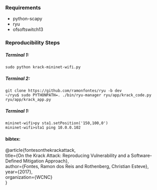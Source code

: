 ### Requirements ###
* python-scapy
* ryu
* ofsoftswitch13

### Reproducibility Steps ###

##### Terminal 1: #####  
```
sudo python krack-mininet-wifi.py 
```

##### Terminal 2: #####   
```
git clone https://github.com/ramonfontes/ryu -b dev   
~/ryu$ sudo PYTHONPATH=. ./bin/ryu-manager ryu/app/krack_code.py ryu/app/krack_app.py  
```

##### Terminal 1: #####   
```
mininet-wifi>py sta1.setPosition('150,100,0')   
mininet-wifi>sta1 ping 10.0.0.102  
```

#### bibtex:
@article{fontesonthekrackattack,  
  title={On the Krack Attack: Reproducing Vulnerability and a Software-Defined Mitigation Approach},  
  author={Fontes, Ramon dos Reis and Rothenberg, Christian Esteve},  
  year={2017},  
  organization={WCNC}  
}
